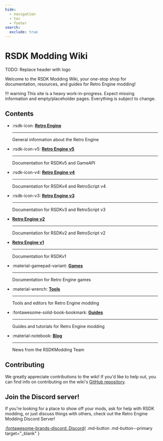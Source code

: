 ```yaml
---
hide:
  - navigation
  - toc
  - footer
search:
  exclude: true
---
```


<style>
  .md-typeset .headerlink {
      display: none;
  }
</style>

# RSDK Modding Wiki

TODO: Replace header with logo

Welcome to the RSDK Modding Wiki, your one-stop shop for documentation, resources, and guides for Retro Engine modding!

!!! warning
    This site is a heavy work-in-progress. Expect missing information and empty/placeholder pages. Everything is subject to change.

## Contents

<div class="grid cards" markdown>

-   :rsdk-icon: __[Retro Engine](RSDK/README.md)__

    ---

    General information about the Retro Engine

-   :rsdk-icon-v5: __[Retro Engine v5](RSDKv5/README.md)__

    ---

    Documentation for RSDKv5 and GameAPI

-   :rsdk-icon-v4: __[Retro Engine v4](RSDKv4/README.md)__

    ---

    Documentation for RSDKv4 and RetroScript v4

-   :rsdk-icon-v3: __[Retro Engine v3](RSDKv3/README.md)__

    ---

    Documentation for RSDKv3 and RetroScript v3

-   __[Retro Engine v2](RSDKv2/README.md)__

    ---

    Documentation for RSDKv2 and RetroScript v2

-   __[Retro Engine v1](RSDKv1/README.md)__

    ---

    Documentation for RSDKv1

-   :material-gamepad-variant: __[Games](Games/README.md)__

    ---

    Documentation for Retro Engine games

-   :material-wrench: __[Tools](Tools/README.md)__

    ---

    Tools and editors for Retro Engine modding

-   :fontawesome-solid-book-bookmark: __[Guides](Guides/README.md)__

    ---

    Guides and tutorials for Retro Engine modding

-   :material-notebook: __[Blog](blog/index.md)__

    ---

    News from the RSDKModding Team

</div>

## Contributing

We greatly appreciate contributions to the wiki! If you'd like to help out, you can find info on contributing on the wiki's [GitHub repository](https://github.com/RSDKModding/RSDK-Modding-Wiki).

## Join the Discord server!

If you're looking for a place to show off your mods, ask for help with RSDK modding, or just discuss things with others, check out the Retro Engine Modding Discord Server!

[:fontawesome-brands-discord: Discord](https://dc.railgun.works/retroengine){ .md-button .md-button--primary target="_blank" }
